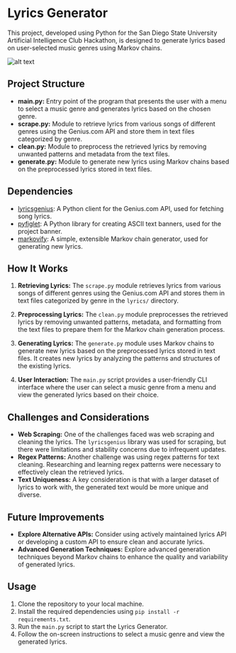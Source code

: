 # Lyrics Generator

This project, developed using Python for the San Diego State University Artificial Intelligence Club Hackathon, is designed to generate lyrics based on user-selected music genres using Markov chains.

![alt text](<Screenshot 2024-04-01 at 2.13.26 AM.png>)

## Project Structure

- **main.py:** Entry point of the program that presents the user with a menu to select a music genre and generates lyrics based on the chosen genre.
- **scrape.py:** Module to retrieve lyrics from various songs of different genres using the Genius.com API and store them in text files categorized by genre.
- **clean.py:** Module to preprocess the retrieved lyrics by removing unwanted patterns and metadata from the text files.
- **generate.py:** Module to generate new lyrics using Markov chains based on the preprocessed lyrics stored in text files.

## Dependencies

- [lyricsgenius](https://pypi.org/project/lyricsgenius/): A Python client for the Genius.com API, used for fetching song lyrics.
- [pyfiglet](https://pypi.org/project/pyfiglet/): A Python library for creating ASCII text banners, used for the project banner.
- [markovify](https://pypi.org/project/markovify/): A simple, extensible Markov chain generator, used for generating new lyrics.

## How It Works

1. **Retrieving Lyrics:** The `scrape.py` module retrieves lyrics from various songs of different genres using the Genius.com API and stores them in text files categorized by genre in the `lyrics/` directory.

2. **Preprocessing Lyrics:** The `clean.py` module preprocesses the retrieved lyrics by removing unwanted patterns, metadata, and formatting from the text files to prepare them for the Markov chain generation process.

3. **Generating Lyrics:** The `generate.py` module uses Markov chains to generate new lyrics based on the preprocessed lyrics stored in text files. It creates new lyrics by analyzing the patterns and structures of the existing lyrics.

4. **User Interaction:** The `main.py` script provides a user-friendly CLI interface where the user can select a music genre from a menu and view the generated lyrics based on their choice.

## Challenges and Considerations

- **Web Scraping:** One of the challenges faced was web scraping and cleaning the lyrics. The `lyricsgenius` library was used for scraping, but there were limitations and stability concerns due to infrequent updates.
- **Regex Patterns:** Another challenge was using regex patterns for text cleaning. Researching and learning regex patterns were necessary to effectively clean the retrieved lyrics.
- **Text Uniqueness:** A key consideration is that with a larger dataset of lyrics to work with, the generated text would be more unique and diverse.

## Future Improvements

- **Explore Alternative APIs:** Consider using actively maintained lyrics API or developing a custom API to ensure clean and accurate lyrics.
- **Advanced Generation Techniques:** Explore advanced generation techniques beyond Markov chains to enhance the quality and variability of generated lyrics.

## Usage

1. Clone the repository to your local machine.
2. Install the required dependencies using `pip install -r requirements.txt`.
3. Run the `main.py` script to start the Lyrics Generator.
4. Follow the on-screen instructions to select a music genre and view the generated lyrics.
